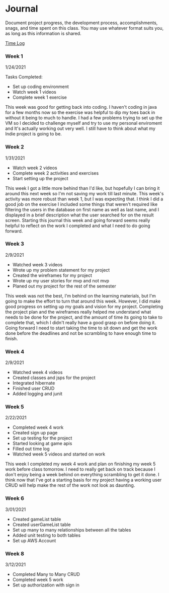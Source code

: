 # Journal

Document project progress, the development process, accomplishments, snags, and time spent on this class. You may use whatever format suits you, as long as this information is shared.

[Time Log](timelog.md)

### Week 1

1/24/2021

Tasks Completed:
* Set up coding environment
* Watch week 1 videos
* Complete week 1 exercise

This week was good for getting back into coding. I haven't coding in java for a few months now so the exercise was helpful to dip my toes back in without it being to much to handle. I had a few problems trying to set up the VM so I decided to challenge myself and try to use my personal enviroment and It's actually working out very well. I still have to think about what my Indie project is going to be.




### Week 2

1/31/2021

* Watch week 2 videos
* Complete week 2 activities and exercises
* Start setting up the project

This week I got a little more behind than I'd like, but hopefully I can bring it around this next week so I'm not saving my work till last minute. This week's activity was more robust than week 1, but I was expecting that. I think I did a good job on the exercise I included some things that weren't required like filtering the users in the database on first name as well as last name, and I displayed in a brief description what the user searched for on the result screen. Starting this journal this week and going forward seems really helpful to reflect on the work I completed and what I need to do going forward. 

### Week 3

2/9/2021

* Watched week 3 videos
* Wrote up my problem statement for my project
* Created the wireframes for my project
* Wrote up my user stories for mvp and not mvp
* Planed out my project for the rest of the semester

This week was not the best, I'm behind on the learning materials, but I'm going to make the effort to turn that around this week. However, I did make good progress on setting up my goals and vision for my project. Completing the project plan and the wireframes really helped me understand what needs to be done for the project, and the amount of time its going to take to complete that, which I didn't really have a good grasp on before doing it. Going forward I need to start taking the time to sit down and get the work done before the deadlines and not be scrambling to have enough time to finish.

### Week 4

2/9/2021

* Watched week 4 videos
* Created classes and jsps for the project
* Integrated hibernate
* Finished user CRUD 
* Added logging and junit

### Week 5

2/22/2021

* Completed week 4 work 
* Created sign up page
* Set up testing for the project
* Started looking at game apis
* Filled out time log
* Watched week 5 videos and started on work

This week I completed my week 4 work and plan on finishing my week 5 work before class tomorrow. I need to really get back on track because I don't enjoy being a week behind on everything scrambling to get it done. I think now that I've got a starting basis for my project having a working user CRUD will help make the rest of the work not look as daunting.

### Week 6

3/01/2021

* Created gameList table
* Created userGameList table
* Set up many to many relationships between all the tables
* Added unit testing to both tables
* Set up AWS Account

### Week 8

3/12/2021

* Completed Many to Many CRUD
* Completed week 5 work
* Set up authorization with sign in